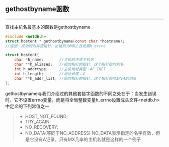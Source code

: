 ## gethostbyname函数
---
查找主机名最基本的函数是gethostbyname
```c
#include <netdb.h>
struct hostent * gethostbyname(const char *hostname);
//返回：成功则为非空指针，出错则为NULL且设置h_errno

struct hostent{
    char *h_name;       //主机的正式主机名
    char **h_aliases;   //指向指针的指针，这个指针指向别名
    int h_addrtype;     //主机地址类型：AF_INET
    int h_length;       //地址长度：4
    char **h_addr_list; //指向指针的指针，这个指针指向IPv4的地址
};
```
gethostbyname与我们介绍过的其他套接字函数的不同之处在于：当发生错误时，它不设置errno变量，而是将全局整数变量h_errno设置成头文件<netdb.h>中定义的下列常值之一
> - HOST_NOT_FOUND;
> - TRY_AGAIN;
> - NO_RECOVERY;
> - NO_DATA(等同于NO_ADDRESS)
NO_DATA表示指定的名字有效，但是它没有A记录。只有MX几率的主机名就是这样的一个例子

